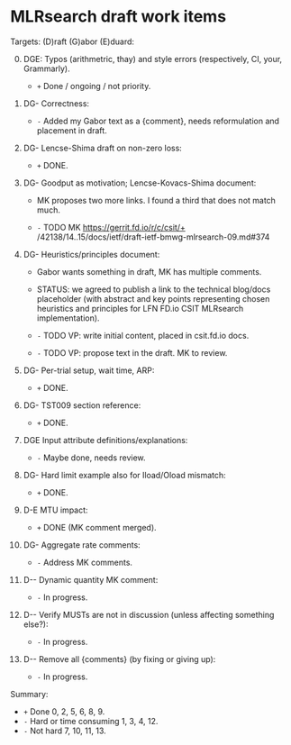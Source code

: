 
# MLRsearch draft work items

Targets: (D)raft (G)abor (E)duard:

0. DGE: Typos (arithmetric, thay) and style errors (respectively, CI, your, Grammarly).

    * `+` Done / ongoing / not priority.

1. DG- Correctness:

    * `-` Added my Gabor text as a {comment},
      needs reformulation and placement in draft.

2. DG- Lencse-Shima draft on non-zero loss:

    * `+` DONE.

3. DG- Goodput as motivation; Lencse-Kovacs-Shima document:

    * MK proposes two more links. I found a third that does not match much.

    * `-` TODO MK https://gerrit.fd.io/r/c/csit/+
      /42138/14..15/docs/ietf/draft-ietf-bmwg-mlrsearch-09.md#374

4. DG- Heuristics/principles document:

    * Gabor wants something in draft, MK has multiple comments.

    * STATUS: we agreed to publish a link to the technical blog/docs placeholder
      (with abstract and key points representing chosen heuristics
      and principles for LFN FD.io CSIT MLRsearch implementation).

    * `-` TODO VP: write initial content, placed in csit.fd.io docs.

    * `-` TODO VP: propose text in the draft. MK to review.

5. DG- Per-trial setup, wait time, ARP:

    * `+` DONE.

6. DG- TST009 section reference:

    * `+` DONE.

7. DGE Input attribute definitions/explanations:

    * `-` Maybe done, needs review.

8. DG- Hard limit example also for Iload/Oload mismatch:

    * `+` DONE.

9. D-E MTU impact:

    * `+` DONE (MK comment merged).

10. DG- Aggregate rate comments:

    * `-` Address MK comments.

11. D-- Dynamic quantity MK comment:

    * `-` In progress.

12. D-- Verify MUSTs are not in discussion (unless affecting something else?):

    * `-` In progress.

13. D-- Remove all {comments} (by fixing or giving up):

    * `-` In progress.

Summary:

* `+` Done 0, 2, 5, 6, 8, 9.
* `-` Hard or time consuming 1, 3, 4, 12.
* `-` Not hard 7, 10, 11, 13.
